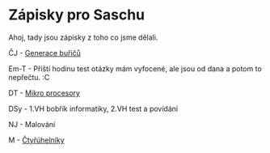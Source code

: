 # Zápisky pro Saschu
Ahoj, tady jsou zápisky z toho co jsme dělali.

ČJ - [Generace buřičů](./Čeština.md)

Em-T - Příští hodinu test otázky mám vyfocené, ale jsou od dana a potom to nepřečtu. :C

DT - [Mikro procesory](./Digitálka.md)

DSy - 1.VH bobřík informatiky, 2.VH test a povídání

NJ - Malování

M - [Čtyřúhelníky](https://cichnovabrno-my.sharepoint.com/:wb:/g/personal/st025497_student_cichnovabrno_cz/Ea0qPdtxNe5OncMfikelu5gB6nGbG0XyfJXL9J0xDlITnw?e=TGNezP)




